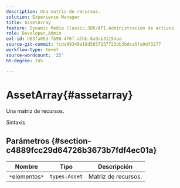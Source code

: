 ```yaml
---
description: Una matriz de recursos.
solution: Experience Manager
title: AssetArray
feature: Dynamic Media Classic,SDK/API,Administración de activos
role: Developer,Admin
exl-id: d63fa05d-fb98-476f-afbb-8a9ab3115daa
source-git-commit: fcda99340a18d5037157723bb3bdca5fa9df3277
workflow-type: tm+mt
source-wordcount: '25'
ht-degree: 24%

---
```


# AssetArray{#assetarray}

Una matriz de recursos.

Sintaxis

## Parámetros {#section-c4889fcc29d64726b3673b7fdf4ec01a}

| Nombre | Tipo | Descripción |
|---|---|---|
| `*`elementos`*` | `types:Asset` | Matriz de recursos. |
